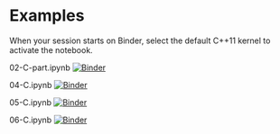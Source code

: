 # Examples

When your session starts on Binder, select the default C++11 kernel to activate the notebook. 

02-C-part.ipynb [![Binder](http://mybinder.org/badge_logo.svg)](http://mybinder.org/v2/gh/UVaPhys2660/Examples/main?filepath=02-C.ipynb)

04-C.ipynb [![Binder](http://mybinder.org/badge_logo.svg)](http://mybinder.org/v2/gh/UVaPhys2660/Examples/main?filepath=04-C.ipynb)

05-C.ipynb [![Binder](http://mybinder.org/badge_logo.svg)](http://mybinder.org/v2/gh/UVaPhys2660/Examples/main?filepath=05-C.ipynb)

06-C.ipynb [![Binder](http://mybinder.org/badge_logo.svg)](http://mybinder.org/v2/gh/UVaPhys2660/Examples/main?filepath=06-C.ipynb)

